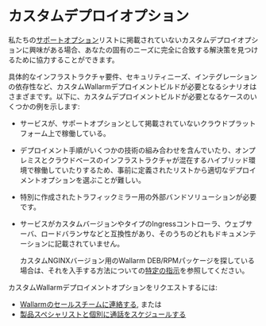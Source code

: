 # カスタムデプロイオプション

私たちの[サポートオプション](../supported-deployment-options.md)リストに掲載されていないカスタムデプロイオプションに興味がある場合、あなたの固有のニーズに完全に合致する解決策を見つけるために協力することができます。

具体的なインフラストラクチャ要件、セキュリティニーズ、インテグレーションの依存性など、カスタムWallarmデプロイメントビルドが必要となるシナリオはさまざまです。以下に、カスタムデプロイメントビルドが必要となるケースのいくつかの例を示します:

* サービスが、サポートオプションとして掲載されていないクラウドプラットフォーム上で稼働している。
* デプロイメント手順がいくつかの技術の組み合わせを含んでいたり、オンプレミスとクラウドベースのインフラストラクチャが混在するハイブリッド環境で稼働していたりするため、事前に定義されたリストから適切なデプロイメントオプションを選ぶことが難しい。
* 特別に作成されたトラフィックミラー用の外部バンドソリューションが必要です。
* サービスがカスタムバージョンやタイプのIngressコントローラ、ウェブサーバ、ロードバランサなどと互換性があり、そのうちのどれもドキュメンテーションに記載されていません。

    カスタムNGINXバージョン用のWallarm DEB/RPMパッケージを探している場合は、それを入手する方法についての[特定の指示](custom-nginx-version.md)を参照してください。

カスタムWallarmデプロイメントオプションをリクエストするには:

* [Wallarmのセールスチームに連絡する](mailto:sales@wallarm.com?subject=Request%20for%20custom%20Wallarm%20deployment&body=Hello%20Wallarm%20Sales%20Team%2C%0AI%27m%20writing%20to%20explore%20a%20Wallarm%20deployment%20option%20for%20my%20product%20security.%20I%20couldn%27t%20find%20what%20I%20need%20among%20the%20listed%20options%20in%20your%20documentation%2C%20and%20I%20would%20appreciate%20your%20help%20to%20explore%20the%20possibilities.%0AI%20would%20be%20happy%20to%20schedule%20a%20call%20with%20you%20to%20discuss%20my%20requirements%20in%20detail.%0AThank%20you%20for%20your%20time%20and%20assistance.), または
* [製品スペシャリストと個別に通話をスケジュールする](https://meetings.hubspot.com/bbrown16)